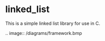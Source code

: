 # linked_list
This is a simple linked list library for use in C.

.. image:: /diagrams/framework.bmp
